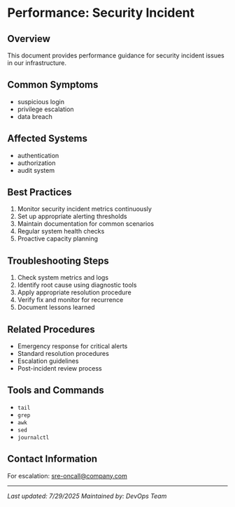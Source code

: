 # Performance: Security Incident

## Overview
This document provides performance guidance for security incident issues in our infrastructure.

## Common Symptoms
- suspicious login
- privilege escalation
- data breach

## Affected Systems
- authentication
- authorization
- audit system

## Best Practices
1. Monitor security incident metrics continuously
2. Set up appropriate alerting thresholds
3. Maintain documentation for common scenarios
4. Regular system health checks
5. Proactive capacity planning

## Troubleshooting Steps
1. Check system metrics and logs
2. Identify root cause using diagnostic tools
3. Apply appropriate resolution procedure
4. Verify fix and monitor for recurrence
5. Document lessons learned

## Related Procedures
- Emergency response for critical alerts
- Standard resolution procedures
- Escalation guidelines
- Post-incident review process

## Tools and Commands
- `tail`
- `grep`
- `awk`
- `sed`
- `journalctl`

## Contact Information
For escalation: sre-oncall@company.com

---
*Last updated: 7/29/2025*
*Maintained by: DevOps Team*
